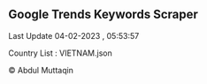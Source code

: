 

## Google Trends Keywords Scraper 
 
Last Update 04-02-2023 , 05:53:57

Country List :
VIETNAM.json



© Abdul Muttaqin 
